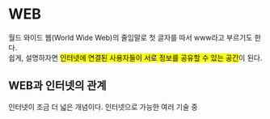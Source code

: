 WEB
===================
월드 와이드 웹(World Wide Web)의 줄임말로 첫 글자를 따서 www라고 부르기도 한다.   
쉽게, 설명하자면 <mark>인터넷에 연결된 사용자들이 서로 정보를 공유할 수 있는 공간</mark>이 된다.

WEB과 인터넷의 관계
------------------
인터넷이 조금 더 넓은 개념이다.
인터넷으로 가능한 여러 기술 중 
